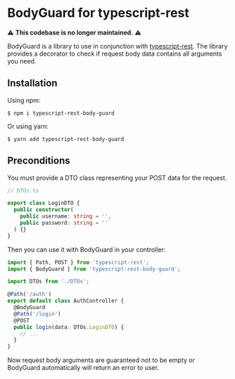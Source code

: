 # BodyGuard for typescript-rest
⚠ __This codebase is no longer maintained.__ ⚠

BodyGuard is a library to use in conjunction with [typescript-rest](https://github.com/thiagobustamante/typescript-rest#readme). The library provides a decorator to check if request body data contains all arguments you need.
## Installation
Using npm:
```shell
$ npm i typescript-rest-body-guard
```
Or using yarn:
```shell
$ yarn add typescript-rest-body-guard
```
## Preconditions
You must provide a DTO class representing your POST data for the request.
```ts
// DTOs.ts

export class LoginDTO {
  public constructor(
    public username: string = '',
    public password: string = ''
  ) {}
}
```
Then you can use it with BodyGuard in your controller:
```ts
import { Path, POST } from 'typescript-rest';
import { BodyGuard } from 'typescript-rest-body-guard';

import DTOs from './DTOs';

@Path('/auth')
export default class AuthController {
  @BodyGuard
  @Path('/login')
  @POST
  public login(data: DTOs.LoginDTO) {
    // ...
  }
}
```
Now request body arguments are guaranteed not to be empty or BodyGuard automatically will return an error to user.
